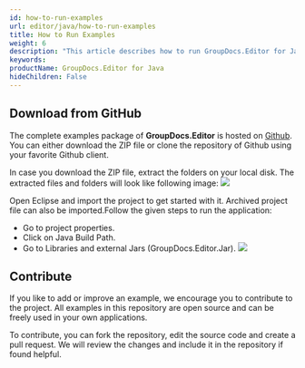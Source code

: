 ```yaml
---
id: how-to-run-examples
url: editor/java/how-to-run-examples
title: How to Run Examples
weight: 6
description: "This article describes how to run GroupDocs.Editor for Java code examples"
keywords: 
productName: GroupDocs.Editor for Java
hideChildren: False
---
```

## Download from GitHub

The complete examples package of **GroupDocs.Editor** is hosted on [Github](https://github.com/groupdocs-editor/GroupDocs.Editor-for-Java). You can either download the ZIP file or clone the repository of Github using your favorite Github client.

In case you download the ZIP file, extract the folders on your local disk. The extracted files and folders will look like following image:
![](https://github.com/groupdocs-editor/GroupDocs.Editor-for-Java/blob/master/Examples/Data/Screenshots/folder.JPG?raw=true)  

Open Eclipse and import the project to get started with it. Archived project file can also be imported.Follow the given steps to run the application:
*   Go to project properties.
*   Click on Java Build Path.
*   Go to Libraries and external Jars (GroupDocs.Editor.Jar).
![](https://github.com/groupdocs-editor/GroupDocs.Editor-for-Java/blob/master/Examples/Data/Screenshots/eclipse.JPG?raw=true)

## Contribute

If you like to add or improve an example, we encourage you to contribute to the project. All examples in this repository are open source and can be freely used in your own applications.

To contribute, you can fork the repository, edit the source code and create a pull request. We will review the changes and include it in the repository if found helpful.
